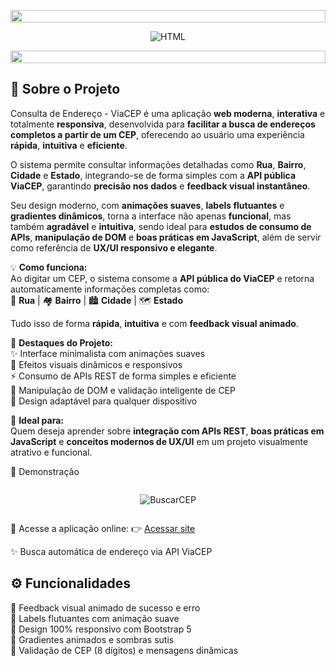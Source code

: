 <p align="center">
  <img src="https://i.imgur.com/dBaSKWF.gif" height="20" width="100%">
</p>

<div align="center" style="display: flex; flex-wrap: wrap; justify-content: center;">
    <img src="https://gist.githubusercontent.com/EliasArauj/7fe8f63bd5df9ede9e0898d5479edc32/raw/6df97bbf3a72f7f19a2afcc9dc77824e4f9cc529/ViaCep_01.svg" title="HTML" width="">
</div>

<p align="center">
  <img src="https://i.imgur.com/dBaSKWF.gif" height="20" width="100%">
</p>

<h2 align="left">🧭 Sobre o Projeto</h2>



Consulta de Endereço - ViaCEP é uma aplicação **web moderna**, **interativa** e totalmente **responsiva**, desenvolvida para **facilitar a busca de endereços completos a partir de um CEP**, oferecendo ao usuário uma experiência **rápida**, **intuitiva** e **eficiente**.  

O sistema permite consultar informações detalhadas como **Rua**, **Bairro**, **Cidade** e **Estado**, integrando-se de forma simples com a **API pública ViaCEP**, garantindo **precisão nos dados** e **feedback visual instantâneo**.  

Seu design moderno, com **animações suaves**, **labels flutuantes** e **gradientes dinâmicos**, torna a interface não apenas **funcional**, mas também **agradável** e **intuitiva**, sendo ideal para **estudos de consumo de APIs**, **manipulação de DOM** e **boas práticas em JavaScript**, além de servir como referência de **UX/UI responsivo e elegante**.


💡 **Como funciona:**  
Ao digitar um CEP, o sistema consome a **API pública do ViaCEP** e retorna automaticamente informações completas como:  
📍 **Rua** | 🏘️ **Bairro** | 🏙️ **Cidade** | 🗺️ **Estado**  

Tudo isso de forma **rápida**, **intuitiva** e com **feedback visual animado**.

🎨 **Destaques do Projeto:**  
✨ Interface minimalista com animações suaves  
💎 Efeitos visuais dinâmicos e responsivos  
⚡ Consumo de APIs REST de forma simples e eficiente  
🧠 Manipulação de DOM e validação inteligente de CEP  
📱 Design adaptável para qualquer dispositivo  

🚀 **Ideal para:**  
Quem deseja aprender sobre **integração com APIs REST**, **boas práticas em JavaScript** e **conceitos modernos de UX/UI** em um projeto visualmente atrativo e funcional.




💫 Demonstração
<div align="left" style="display: flex; flex-wrap: wrap; justify-content: center;">
  
![BuscarCEP](https://github.com/user-attachments/assets/89098eff-1245-46f1-8796-a90f0f2d2b20)
</div>

🔗 Acesse a aplicação online:
👉 [Acessar site](https://eliasarauj.github.io/BuscarCep)

✨ Busca automática de endereço via API ViaCEP

## ⚙️ Funcionalidades

🚀 Feedback visual animado de sucesso e erro<br>
💎 Labels flutuantes com animação suave<br>
📱 Design 100% responsivo com Bootstrap 5<br>
🎨 Gradientes animados e sombras sutis<br>
🧠 Validação de CEP (8 dígitos) e mensagens dinâmicas<br>

